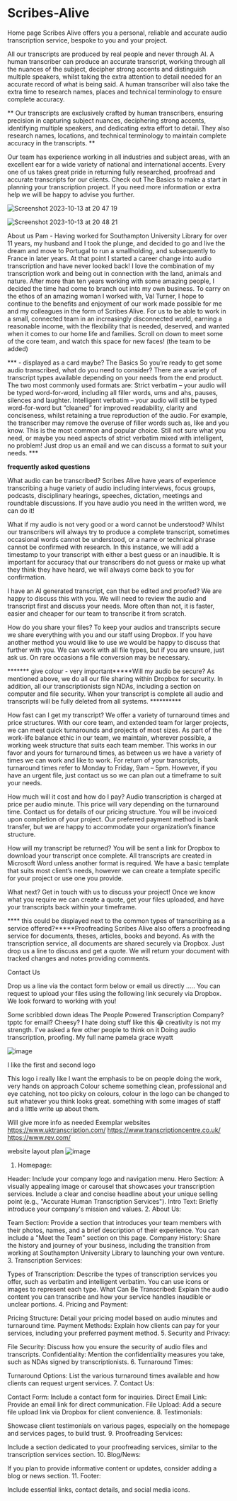 # Scribes-Alive
Home page
Scribes Alive offers you a personal, reliable and accurate audio transcription service, bespoke to you and your project. 

All our transcripts are produced by real people and never through AI. 
A human transcriber can produce an accurate transcript, working through all the nuances of the subject, decipher strong accents and distinguish multiple speakers, whilst taking the extra attention to detail needed for an accurate record of what is being said. A human transcriber will also take the extra time to research names, places and technical terminology to ensure complete accuracy.

** Our transcripts are exclusively crafted by human transcribers, ensuring precision in capturing subject nuances, deciphering strong accents, identifying multiple speakers, and dedicating extra effort to detail. They also research names, locations, and technical terminology to maintain complete accuracy in the transcripts. **

Our team has experience working in all industries and subject areas, with an excellent ear for a wide variety of national and international accents. Every one of us takes great pride in returning fully researched, proofread and accurate transcripts for our clients. 
Check out The Basics to make a start in planning your transcription project. If you need more information or extra help we will be happy to advise you further.

![Screenshot 2023-10-13 at 20 47 19](https://github.com/StaceyRb89/Scribes-Alive/assets/73660517/0dc5ffcf-4e8f-4fca-ba94-0f2540c7a09a)

![Screenshot 2023-10-13 at 20 48 21](https://github.com/StaceyRb89/Scribes-Alive/assets/73660517/338c4233-0de6-4d27-985f-7b9df32ce40a)



About us
Pam -
Having worked for Southampton University Library for over 11 years, my husband and I took the plunge, and decided to go and live the dream and move to Portugal to run a smallholding, and subsequently to France in later years.
At that point I started a career change into audio transcription and have never looked back! I love the combination of my transcription work and being out in connection with the land, animals and nature.
After more than ten years working with some amazing people, I decided the time had come to branch out into my own business. 
To carry on the ethos of an amazing woman I worked with, Val Turner, I hope to continue to the benefits and enjoyment of our work made possible for me and my colleagues in the form of Scribes Alive. For us to be able to work in a small, connected team in an increasingly disconnected world, earning a reasonable income, with the flexibility that is needed, deserved, and wanted when it comes to our home life and families. 
Scroll on down to meet some of the core team, and watch this space for new faces!
(the team to be added)

*** - displayed as a card maybe?
The Basics
So you’re ready to get some audio transcribed, what do you need to consider?
There are a variety of transcript types available depending on your needs from the end product. The two most commonly used formats are:
Strict verbatim – your audio will be typed word-for-word, including all filler words, ums and ahs, pauses, silences and laughter.
Intelligent verbatim – your audio will still be typed word-for-word but “cleaned” for improved readability, clarity and conciseness, whilst retaining a true reproduction of the audio. For example, the transcriber may remove the overuse of filler words such as, like and you know. This is the most common and popular choice.
Still not sure what you need, or maybe you need aspects of strict verbatim mixed with intelligent, no problem! Just drop us an email and we can discuss a format to suit your needs. ***

**frequently asked questions**

What audio can be transcribed?
Scribes Alive have years of experience transcribing a huge variety of audio including interviews, focus groups, podcasts, disciplinary hearings, speeches, dictation, meetings and roundtable discussions. If you have audio you need in the written word, we can do it!

What if my audio is not very good or a word cannot be understood?
Whilst our transcribers will always try to produce a complete transcript, sometimes occasional words cannot be understood, or a name or technical phrase cannot be confirmed with research. 
In this instance, we will add a timestamp to your transcript with either a best guess or an inaudible. It is important for accuracy that our transcribers do not guess or make up what they think they have heard, we will always come back to you for confirmation.

I have an AI generated transcript, can that be edited and proofed?
We are happy to discuss this with you. We will need to review the audio and transcript first and discuss your needs. More often than not, it is faster, easier and cheaper for our team to transcribe it from scratch.  

How do you share your files?
To keep your audios and transcripts secure we share everything with you and our staff using Dropbox. If you have another method you would like to use we would be happy to discuss that further with you. We can work with all file types, but if you are unsure, just ask us. On rare occasions a file conversion may be necessary.

******* give colour - very important*****Will my audio be secure?
As mentioned above, we do all our file sharing within Dropbox for security. In addition, all our transcriptionists sign NDAs, including a section on computer and file security. When your transcript is complete all audio and transcripts will be fully deleted from all systems. **********

How fast can I get my transcript?
We offer a variety of turnaround times and price structures. With our core team, and extended team for larger projects, we can meet quick turnarounds and projects of most sizes. 
As part of the work-life balance ethic in our team, we maintain, wherever possible, a working week structure that suits each team member. This works in our favor and yours for turnaround times, as between us we have a variety of times we can work and like to work. 
For return of your transcripts, turnaround times refer to Monday to Friday, 9am – 5pm. However, if you have an urgent file, just contact us so we can plan out a timeframe to suit your needs.

How much will it cost and how do I pay?
Audio transcription is charged at price per audio minute. This price will vary depending on the turnaround time. Contact us for details of our pricing structure.
You will be invoiced upon completion of your project. Our preferred payment method is bank transfer, but we are happy to accommodate your organization’s finance structure. 

How will my transcript be returned?
You will be sent a link for Dropbox to download your transcript once complete. All transcripts are created in Microsoft Word unless another format is required. We have a basic template that suits most client’s needs, however we can create a template specific for your project or use one you provide. 

What next?
Get in touch with us to discuss your project! Once we know what you require we can create a quote, get your files uploaded, and have your transcripts back within your timeframe.

**** this could be displayed next to the common types of transcribing as a service offered?*****Proofreading 
Scribes Alive also offers a proofreading service for documents, theses, articles, books and beyond. As with the transcription service, all documents are shared securely via Dropbox. Just drop us a line to discuss and get a quote.
We will return your document with tracked changes and notes providing comments.

Contact Us

Drop us a line via the contact form below or email us directly .....
You can request to upload your files using the following link securely via Dropbox.
We look forward to working with you!

 Some scribbled down ideas 
The People Powered Transcription Company? tpptc for email? Cheesy? I hate doing stuff like this 😂 creativity is not my strength. I've asked a few other people to think on it
Doing audio transcription, proofing. My full name pamela grace wyatt

![image](https://github.com/StaceyRb89/Scribes-Alive/assets/144110082/58482a5c-145c-4a77-9dbf-18da82393d5b)


I like the first and second logo


This logo i really like
I want the emphasis to be on people doing the work, very hands on approach
Colour scheme something clean, professional and eye catching, not too picky on colours, colour in the logo can be changed to suit whatever you think looks great. something with some images of staff and a little write up about them. 

Will give more info as needed
Exemplar websites
https://www.uktranscription.com/
https://www.transcriptioncentre.co.uk/
https://www.rev.com/


website layout plan
![image](https://github.com/StaceyRb89/Scribes-Alive/assets/144110082/bfcfb679-b03d-4989-84bb-e27981d9faaf)
1. Homepage:

Header: Include your company logo and navigation menu.
Hero Section: A visually appealing image or carousel that showcases your transcription services. Include a clear and concise headline about your unique selling point (e.g., "Accurate Human Transcription Services").
Intro Text: Briefly introduce your company's mission and values.
2. About Us:

Team Section: Provide a section that introduces your team members with their photos, names, and a brief description of their experience. You can include a "Meet the Team" section on this page.
Company History: Share the history and journey of your business, including the transition from working at Southampton University Library to launching your own venture.
3. Transcription Services:

Types of Transcription: Describe the types of transcription services you offer, such as verbatim and intelligent verbatim. You can use icons or images to represent each type.
What Can Be Transcribed: Explain the audio content you can transcribe and how your service handles inaudible or unclear portions.
4. Pricing and Payment:

Pricing Structure: Detail your pricing model based on audio minutes and turnaround time.
Payment Methods: Explain how clients can pay for your services, including your preferred payment method.
5. Security and Privacy:

File Security: Discuss how you ensure the security of audio files and transcripts.
Confidentiality: Mention the confidentiality measures you take, such as NDAs signed by transcriptionists.
6. Turnaround Times:

Turnaround Options: List the various turnaround times available and how clients can request urgent services.
7. Contact Us:

Contact Form: Include a contact form for inquiries.
Direct Email Link: Provide an email link for direct communication.
File Upload: Add a secure file upload link via Dropbox for client convenience.
8. Testimonials:

Showcase client testimonials on various pages, especially on the homepage and services pages, to build trust.
9. Proofreading Services:

Include a section dedicated to your proofreading services, similar to the transcription services section.
10. Blog/News:

If you plan to provide informative content or updates, consider adding a blog or news section.
11. Footer:

Include essential links, contact details, and social media icons.
